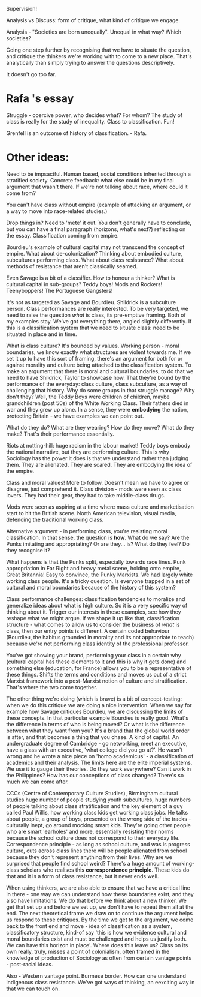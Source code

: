 Supervision!

Analysis vs Discuss: form of critique, what kind of critique we engage.

Analysis - "Societies are born unequally". Unequal in what way? Which societies?

Going one step further by recognising that we have to situate the question, and critique the thinkers we're working with to come to a new place. That's analytically than simply trying to answer the questions descriptively.

It doesn't go too far.

# Rafa 's essay

Struggle - coercive power, who decides what? For whom? The study of class is really for the study of inequality. Class to classification. Fun!

Grenfell is an outcome of history of classification. - Rafa.

# Other ideas:

Need to be impsactful. Human based, social conditions inherited through a stratified society. Concrete feedback: what else could be in my final argument that wasn't there. If we're not talking about race, where could it come from?

You can't have class without empire (example of attacking an argument, or a way to move into race-related studies.)

Drop things in? Need to 'mete' it out. You don't generally have to conclude, but you can have a final paragraph (horizons, what's next?) reflecting on the essay. Classification coming from empire.

Bourdieu's example of cultural capital may not transcend the concept of empire. What about de-colonization? Thinking about embodied culture, subcultures performing class. What about class resistance? What about methods of resistance that aren't classically seamed.

Even Savage is a bit of a classifier. How to honour a thinker? What is cultural capital in sub-groups? Teddy boys! Mods and Rockers! Teenyboppers! The Portuguese Gangsters! 

It's not as targeted as Savage and Bourdieu. Shildrick is a subculture person. Class performances are really interested. To be very targeted, we need to raise the question *what* is class, its pre-emptive framing. Both of my examples stay. We've got everything there, angled slightly differently. If this is a classification system that we need to situate class: need to be situated in place and in time.

What is class culture? It's bounded by values. Working person - moral boundaries, we know exactly what structures are violent towards me. If we set it up to have this sort of framing, there's an argument for both for or against morality and culture being attached to the classification system. To make an argument that there is moral and cultural boundaries, to do that we need to have Shildrick, Taylor to showcase how. That they're bound by the performance of the everyday: class culture, class subculture, as a way of challenging that history. Why do some groups in that struggle manage? Why don't they? Well, the Teddy Boys were children of children, maybe grandchildren (post 50s) of the White Working Class. Their fathers died in war and they grew up alone. In a sense, they were **embodying** the nation, protecting Britain - we have examples we can point out.

What do they do? What are they wearing? How do they move? What do they make? That's their performance essentially. 

Riots at notting-hill: huge racism in the labour market! Teddy boys embody the national narrative, but they are performing culture. This is why Sociology has the power it does is that we understand rather than judging them. They are alienated. They are scared. They are embodying the idea of the empire.

Class and moral values! More to follow. Doesn't mean we have to agree or disagree, just comprehend it. Class division - mods were seen as class lovers. They had their gear, they had to take middle-class drugs.

Mods were seen as aspiring at a time where mass culture and marketisation start to hit the British scene. North American television, visual media, defending the traditional working class.

Alternative argument - in performing class, you're resisting moral classification. In that sense, the question is **how**. What do we say? Are the Punks imitating and appropriating? Or are they... is? What do they feel? Do they recognise it?

What happens is that the Punks split, especially towards race lines. Punk appropriation in Far Right and heavy metal scene, holding onto empire, Great Britannia! Easy to convince, the Punky Marxists. We had largely white working class people. It's a tricky question. Is everyone trapped in a set of cultural and moral boundaries because of the history of this system?

Class performance challenges: classification tendencies to moralize and generalize ideas about what is high culture. So it is a very specific way of thinking about it. Trigger our interests in these examples, see how they reshape what we might argue. If we shape it up like that, classification structure - what comes to allow us to consider the business of *what* is class, then our entry points is different. A certain coded behaviour (Bourdieu, the habitus grounded in morality and its not appropriate to teach) because we're not performing class identity of the professional professor. 

You've got showing your brand, performing your class in a certain why (cultural capital has these elements to it and this is why it gets done) and something else (education, for France) allows you to be a representative of these things. Shifts the terms and conditions and moves us out of a strict Marxist framework into a post-Marxist notion of culture and stratification. That's where the two come together. 

The other thing we're doing (which is brave) is a bit of concept-testing: when we do this critique we are doing a nice intervention. When we say for example how Savage critiques Bourdieu, we are discussing the limits of these concepts. In that particular example Bourdieu is really good. What's the difference in terms of who is being moved? Or what is the difference between what they want from you? It's a brand that the global world order is after, and that becomes a thing that you chase. A kind of capital. An undergraduate degree of Cambridge - go networking, meet an executive, have a glass with an executive, 'what college did you go at?'. He wasn't wrong and he wrote a nice piece on 'homo academicus' - a classification of academics and their analysis. The limits here are the elite imperial systems. We use it to gauge their theories. Do they work everywhere? Can it work in the Philippines? How has our conceptions of class changed? There's so much we can come after. 

CCCs (Centre of Contemporary Culture Studies), Birmingham cultural studies huge number of people studying youth subcultures, huge numbers of people talking about class stratification and the key element of a guy called Paul Willis, how working class kids get working class jobs. He talks about people, a group of boys, presented on the wrong side of the tracks - culturally inept, go around mocking smart kids. They're going other people who are smart 'earholes' and more, essentially resisting their norms because the school culture does not correspond to their everyday life. Correspondence principle - as long as school culture, and was is progress culture, cuts across class lines there will be people alienated from school because they don't represent anything from their lives. Why are we surprised that people find school weird? There's a huge amount of working-class scholars who realises this **correspondence principle**. These kids do that and it is a form of class resistance, but it never ends well.

When using thinkers, we are also able to ensure that we have a critical line in there - one way we can understand how these boundaries exist, and they also have limitations. We do that before we think about a new thinker. We get that set up and before we set up, we don't have to repeat them all at the end. The next theoretical frame we draw on to continue the argument helps us respond to these critiques. By the time we get to the argument, we come back to the front end and move - idea of classification as a system, classificatory structure, kind-of say 'this is how we evidence cultural and moral boundaries exist and must be challenged and helps us justify both. We can have this horizon in place'. Where does this leave us? Class on its own really, truly, misses a point of colonialism, often framed in the knowledge of production of Sociology as often from certain vantage points - post-racial ideas.

Also - Western vantage point. Burmese border. How can one understand indigenous class resistance. We've got ways of thinking, an eexciting way in that we can touch on. 
